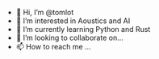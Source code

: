 - 👋 Hi, I’m @tomlot
- 👀 I’m interested in Aoustics and AI
- 🌱 I’m currently learning Python and Rust
- 💞️ I’m looking to collaborate on...
- 📫 How to reach me ...

<!---
tomlot/tomlot is a ✨ special ✨ repository because its `README.md` (this file) appears on your GitHub profile.
You can click the Preview link to take a look at your changes.
--->
